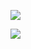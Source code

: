 ![](https://github-readme-stats.vercel.app/api?username=alexandrebrubeyonds)


![](https://komarev.com/ghpvc/?username=alexandrebrubeyonds)
